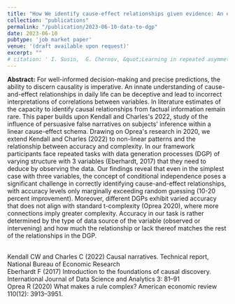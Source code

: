 ```yaml
---
title: "How We identify cause-effect relationships given evidence: An exploratory study"
collection: "publications"
permalink: "/publication/2023-06-10-data-to-dgp"
date: 2023-06-10
pubtype: 'job market paper'
venue: '(draft available upon request)'
excerpt: ""
# citation: ' I. Susin,  G. Chernov, &quot;Learning in repeated asymmetric games: an experiment.&quot; In the proceedings of 23rd Yasin (April) International Academic Conference on Economic and Social Development (23rd Yasin Conference), 2022.'
---
```

<b>Abstract:</b> For well-informed decision-making and precise predictions, the ability to discern causality is imperative. An innate understanding of cause-and-effect relationships in daily life can be deceptive and lead to incorrect interpretations of correlations between variables. In literature estimates of the capacity to identify causal relationships from factual information remain rare. This paper builds upon Kendall and Charles's 2022, study of the influence of persuasive false narratives on subjects' inference within a linear cause-effect schema. Drawing on Oprea's research in 2020, we extend Kendall and Charles (2022) to non-linear patterns and the relationship between accuracy and complexity. In our framework participants face repeated tasks with data generation processes (DGP) of varying structure with 3 variables  (Eberhardt, 2017) that they need to deduce by observing the data. Our findings reveal that even in the simplest case with three variables, the concept of conditional independence poses a significant challenge in correctly identifying cause-and-effect relationships, with accuracy levels only marginally exceeding random guessing (10-20 percent improvement). Moreover, different DGPs exhibit varied accuracy that does not align with standard t-complexity (Oprea 2020), where more connections imply greater complexity. Accuracy in our task is rather determined by the type of data source of the variable (observed or intervening) and how much the relationship or lack thereof matches the rest of the relationships in the DGP.

   <br> Kendall CW and Charles C (2022) Causal narratives. Technical report, National Bureau of Economic Research
   <br> Eberhardt F (2017) Introduction to the foundations of causal discovery. International Journal of Data Science and Analytics 3: 81–91
   <br> Oprea R (2020) What makes a rule complex? American economic review 110(12): 3913–3951.